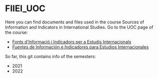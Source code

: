# FIIEI_UOC

Here you can find documents and files used in the course Sources of Information and Indicators in International Studies. Go to the UOC page of the course:
- [Fonts d'Informació i Indicadors per a Estudis Internacionals](http://cv.uoc.edu/tren/trenacc/web/GAT_EXP.PLANDOCENTE?any_academico=20201&cod_asignatura=20.418&idioma=CAT&pagina=PD_PREV_SECRE&cache=S)
- [Fuentes de Información e Indicadores para Estudios Internacionales](http://cv.uoc.edu/tren/trenacc/web/GAT_EXP.PLANDOCENTE?any_academico=20201&cod_asignatura=20.618&idioma=CAS&pagina=PD_PREV_SECRE&cache=S)

So far, this git contains info of the semesters:
- 2021
- 2022

